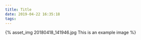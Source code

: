 ```yaml
---
title: Title
date: 2019-04-22 16:35:18
tags:
---
```

{% asset_img 20180418_141946.jpg This is an example image %}
